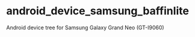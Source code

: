 android_device_samsung_baffinlite
=================================

Android device tree for Samsung Galaxy Grand Neo (GT-I9060)
